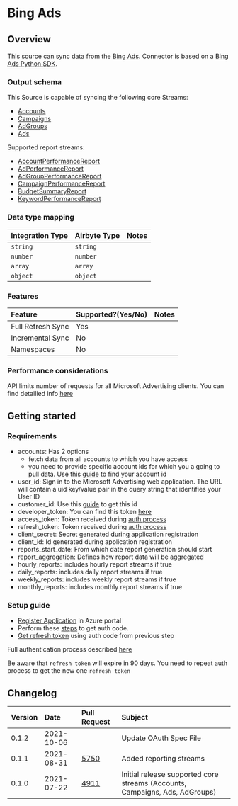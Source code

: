 # Bing Ads

## Overview

This source can sync data from the [Bing Ads](https://docs.microsoft.com/en-us/advertising/guides/?view=bingads-13).
Connector is based on a [Bing Ads Python SDK](https://github.com/BingAds/BingAds-Python-SDK).

### Output schema

This Source is capable of syncing the following core Streams:

* [Accounts](https://docs.microsoft.com/en-us/advertising/customer-management-service/searchaccounts?view=bingads-13)
* [Campaigns](https://docs.microsoft.com/en-us/advertising/campaign-management-service/getcampaignsbyaccountid?view=bingads-13)
* [AdGroups](https://docs.microsoft.com/en-us/advertising/campaign-management-service/getadgroupsbycampaignid?view=bingads-13)
* [Ads](https://docs.microsoft.com/en-us/advertising/campaign-management-service/getadsbyadgroupid?view=bingads-13)


Supported report streams:
* [AccountPerformanceReport](https://docs.microsoft.com/en-us/advertising/reporting-service/accountperformancereportrequest?view=bingads-13)
* [AdPerformanceReport](https://docs.microsoft.com/en-us/advertising/reporting-service/adperformancereportrequest?view=bingads-13)
* [AdGroupPerformanceReport](https://docs.microsoft.com/en-us/advertising/reporting-service/adgroupperformancereportrequest?view=bingads-13)
* [CampaignPerformanceReport](https://docs.microsoft.com/en-us/advertising/reporting-service/campaignperformancereportrequest?view=bingads-13)
* [BudgetSummaryReport](https://docs.microsoft.com/en-us/advertising/reporting-service/budgetsummaryreportrequest?view=bingads-13)
* [KeywordPerformanceReport](https://docs.microsoft.com/en-us/advertising/reporting-service/keywordperformancereportrequest?view=bingads-13)


### Data type mapping

| Integration Type | Airbyte Type | Notes |
| :--- | :--- | :--- |
| `string` | `string` |  |
| `number` | `number` |  |
| `array` | `array` |  |
| `object` | `object` |  |

### Features

| Feature | Supported?\(Yes/No\) | Notes |
| :--- | :--- | :--- |
| Full Refresh Sync | Yes |  |
| Incremental Sync | No |  |
| Namespaces | No |  |

### Performance considerations

API limits number of requests for all Microsoft Advertising clients. You can find detailied info [here](https://docs.microsoft.com/en-us/advertising/guides/services-protocol?view=bingads-13#throttling)

## Getting started

### Requirements

* accounts: Has 2 options
    - fetch data from all accounts to which you have access
    - you need to provide specific account ids for which you a going to pull data. Use this [guide](https://docs.microsoft.com/en-us/advertising/guides/get-started?view=bingads-13#get-ids) to find your account id
* user_id:  Sign in to the Microsoft Advertising web application. The URL will contain a uid key/value pair in the query string that identifies your User ID
* customer_id: Use this [guide](https://docs.microsoft.com/en-us/advertising/guides/get-started?view=bingads-13#get-ids) to get this id
* developer_token: You can find this token [here](https://docs.microsoft.com/en-us/advertising/guides/get-started?view=bingads-13#get-developer-token)
* access_token: Token received during [auth process](https://docs.microsoft.com/en-us/advertising/guides/authentication-oauth?view=bingads-13)
* refresh_token: Token received during [auth process](https://docs.microsoft.com/en-us/advertising/guides/authentication-oauth?view=bingads-13)
* client_secret: Secret generated during application registration
* client_id: Id generated during application registration
* reports_start_date: From which date report generation should start
* report_aggregation: Defines how report data will be aggregated
* hourly_reports: includes hourly report streams if true
* daily_reports: includes daily report streams if true
* weekly_reports: includes weekly report streams if true
* monthly_reports: includes monthly report streams if true

### Setup guide

* [Register Application](https://docs.microsoft.com/en-us/advertising/guides/authentication-oauth-register?view=bingads-13) in Azure portal
* Perform these [steps](https://docs.microsoft.com/en-us/advertising/guides/authentication-oauth-consent?view=bingads-13l) to get auth code.
* [Get refresh token](https://docs.microsoft.com/en-us/advertising/guides/authentication-oauth-get-tokens?view=bingads-13) using auth code from previous step

Full authentication process described [here](https://docs.microsoft.com/en-us/advertising/guides/get-started?view=bingads-13#access-token)

Be aware that `refresh token` will expire in 90 days. You need to repeat auth process to get the new one `refresh token`


## Changelog

| Version | Date       | Pull Request | Subject |
| :------ | :--------  | :-----       | :------ |
| 0.1.2   | 2021-10-06 | [](https://github.com/airbytehq/airbyte/pull/) | Update OAuth Spec File |
| 0.1.1   | 2021-08-31 | [5750](https://github.com/airbytehq/airbyte/pull/5750) | Added reporting streams |
| 0.1.0   | 2021-07-22 | [4911](https://github.com/airbytehq/airbyte/pull/4911) | Initial release supported core streams (Accounts, Campaigns, Ads, AdGroups) |
